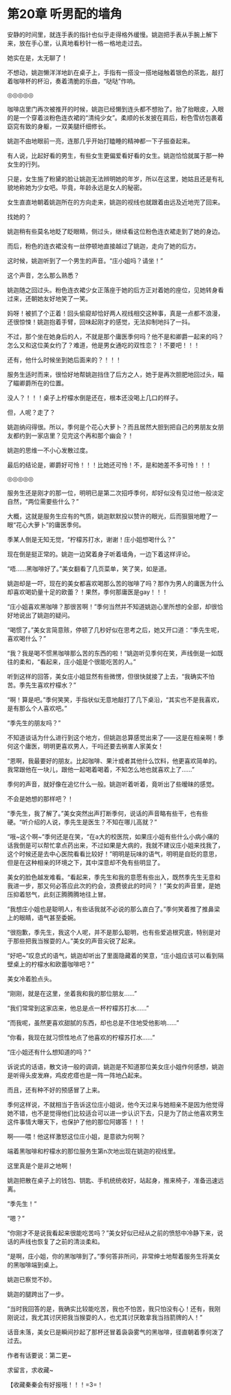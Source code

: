 # 第20章 听男配的墙角

安静的时间里，就连手表的指针也似乎走得格外缓慢。姚迦把手表从手腕上解下来，放在手心里，认真地看秒针一格一格地走过去。

她实在是，太无聊了！

不想动，姚迦懒洋洋地趴在桌子上，手指有一搭没一搭地碰触着银色的茶匙，敲打着咖啡杯的杯沿，奏着清脆的乐曲，“哒哒”作响。

◎◎◎◎◎

咖啡店里门再次被推开的时候，姚迦已经懒到连头都不想抬了。抬了抬眼皮，入眼的是一个穿着淡粉色连衣裙的“清纯少女”。柔顺的长发披在肩后，粉色雪纺包裹着窈窕有致的身躯，一双美腿纤细修长。

姚迦不由地眼前一亮，连那几乎开始打瞌睡的精神都一下子振奋起来。

有人说，比起好看的男生，有些女生更偏爱看好看的女生。姚迦恰恰就属于那一种女生的行列。

只是，女生施了粉黛的脸让姚迦无法辨明她的年岁，所以在这里，她姑且还是有礼貌地称她为少女吧。毕竟，年龄永远是女人的秘密。

女生直直地朝着姚迦所在的方向走来，姚迦的视线也就跟着由远及近地兜了回来。

找她的？

姚迦稍有些莫名地眨了眨眼睛，侧过头，继续看这位粉色连衣裙走到了她的身边。

而后，粉色的连衣裙没有一丝停顿地直接越过了姚迦，走向了她的后方。

这时候，姚迦听到了一个男生的声音。“庄小姐吗？请坐！”

这个声音，怎么那么熟悉？

姚迦随之回过头。粉色连衣裙少女正落座于她的后方正对着她的座位，见她转身看过来，还朝她友好地笑了一笑。

妈呀！被抓了个正着！回头偷窥却恰好两人视线相交这种事，真是一点都不浪漫，还很惊悚！姚迦抱着手臂，回味起刚才的感觉，无法抑制地抖了一抖。

不过，那个坐在她身后的人，不就是那个庸医季何吗？他不是和卿爵一起来的吗？怎么又和这位美女约了？难道，他是男女通吃的双性恋？！不要吧！！！

还有，他什么时候坐到她后面来的？！！！

服务生适时而来，很恰好地帮姚迦挡住了后方之人，她于是再次胆肥地回过头，瞄了瞄卿爵所在的位置。

没人？！！！桌子上柠檬水倒是还在，根本还没喝上几口的样子。

但，人呢？走了？

姚迦纳闷得很。所以，季何是个花心大萝卜？而且居然大胆到把自己的男朋友女朋友都约到一家店里？见完这个再和那个幽会？！

姚迦的思维一不小心发散过度。

最后的结论是，卿爵好可怜！！！比她还可怜！不，是和她差不多可怜！！！

◎◎◎◎◎

服务生还是刚才的那一位，明明已是第二次招呼季何，却好似没有见过他一般淡定自然，“两位需要些什么？”

大概，这就是服务生应有的气质，姚迦默默投以赞许的眼光，后而狠狠地瞪了一眼“花心大萝卜”的庸医季何。

季某人倒是无知无觉，“柠檬苏打水，谢谢！庄小姐想喝什么？”

现在倒是挺正常的。姚迦一边窝着身子听着墙角，一边下着这样评论。

“唔……黑咖啡好了。”美女翻看了几页菜单，笑了笑，如是道。

姚迦却是一吓，现在的美女都喜欢喝那么苦的咖啡了吗？那作为男人的庸医为什么却喜欢喝奶量十足的欧蕾？！果然，季何那庸医是gay！！！

“庄小姐喜欢黑咖啡？那很苦啊！”季何当然并不知道姚迦心里所想的全部，却很恰好地说出了姚迦的疑问。

“喝惯了。”美女言简意赅，停顿了几秒好似在思考之后，她又开口道：“季先生呢，喜欢喝什么？”

“我？我是喝不惯黑咖啡那么苦的东西的啦！”姚迦听见季何在笑，声线倒是一如既往的柔和，“看起来，庄小姐是个很能吃苦的人。”

听到这样的回答，美女庄小姐显然有些微愣，但很快就接了上去，“我确实不怕苦。季先生喜欢柠檬水？”

“啊！算是吧。”季何笑笑，手指状似无意地敲打了几下桌沿，“其实也不是我喜欢，是有那么个人喜欢吧。”

“季先生的朋友吗？”

不知道谈话为什么进行到这个地方，但姚迦总算感觉出来了——这是在相亲啊！季何这个庸医，明明更喜欢男人，干吗还要去祸害人家美女！

“恩啊，我最要好的朋友。比起咖啡、果汁或者其他什么饮料，他更喜欢简单的。我常跟他在一块儿，跟他一起喝着喝着，不知怎么地也就喜欢上了……”

季何的声音，就好像在追忆什么一般。姚迦听着听着，竟听出了些暧昧的感觉。

不会是她想的那样吧？！

“季先生，我了解了。”美女突然出声打断季何，说话的声音略有些干，也有些硬。“听介绍的人说，季先生是医生？不知在哪儿高就？”

“哦~这个啊~”季何还是在笑，“在a大的校医院，如果庄小姐有些什么小病小痛的话我倒是可以帮忙拿点药出来，不过如果是大病的，我就不建议庄小姐来找我了，这个时候还是去中心医院看看比较好！”明明是玩味的语气，明明是自贬的意思，但是在这种相亲的环境之下，其中深意却不免有些明显了。

美女的脸色越发难看。“看起来，季先生和我的意愿有些出入，既然季先生无意和我进一步，那又何必答应此次的约会，浪费彼此的时间？！”美女的声音里，是她压抑着怒气，此刻正腾腾腾地往上冒。

“我想庄小姐也是聪明人，有些话我就不必说的那么直白了。”季何笑着推了推鼻梁上的眼睛，语气甚至委婉。

“很抱歉，季先生，我这个人呢，并不是那么聪明，也有些爱追根究底，特别是对于那些把我当猴耍的人。”美女的声音尖锐了起来。

“好吧~”叹息式的语气，姚迦却听出了里面隐藏着的笑意，“庄小姐应该可以看到隔壁桌上的柠檬水和欧蕾咖啡吧？”

美女冷着脸点头。

“刚刚，就是在这里，坐着我和我的那位朋友……”

“我们常常到这家店来，他总是点一杯柠檬苏打水……”

“而我呢，虽然更喜欢甜腻的东西，却也总是不住地受他影响……”

“你看，我现在就习惯性地点了他喜欢的柠檬苏打水……”

“庄小姐还有什么想知道的吗？”

诉说式的话语，散文诗一般的调调，姚迦是不知道那位美女庄小姐作何感想，姚迦是听得头皮发麻，鸡皮疙瘩也是一阵一阵地凸起来。

而且，还有种不好的预感冒了上来。

季何这样说，不就相当于告诉这位庄小姐说，他今天过来与她相亲不是因为他觉得她不错，也不是觉得他们比较适合可以进一步认识下去，只是为了防止他喜欢男生这件事情大曝天下，也保护了他的那位阿娜答！！！

啊——喂！他这样激怒这位庄小姐，是意欲为何啊？

端着黑咖啡和柠檬水的那位服务生第n次地出现在姚迦的视线里。

这里真是个是非之地啊！

姚迦把散在桌子上的钱包、钥匙、手机统统收好，站起身，推来椅子，准备迅速远离。

“季先生！“

“嗯？”

“你刚才不是说我看起来很能吃苦吗？”美女好似已经从之前的愤怒中冷静下来，说话的声线也恢复了之前的清淡柔和。

“是啊，庄小姐，你的黑咖啡到了。”季何答非所问，非常绅士地帮着服务生将美女的黑咖啡端到桌上。

姚迦已察觉不妙。

姚迦的腿跨出了一步。

“当时我回答的是，我确实比较能吃苦，我也不怕苦，我只怕没有心！还有，我刚刚说过，我尤其讨厌把我当猴耍的人，也尤其讨厌敢拿我当挡箭牌的人！”

话音未落，美女已是瞬间抄起了那杯还冒着袅袅雾气的黑咖啡，径直朝着季何泼了过去。

作者有话要说：第二更~

求留言，求收藏~

【收藏秦秦会有好报哦！！！=3=！
